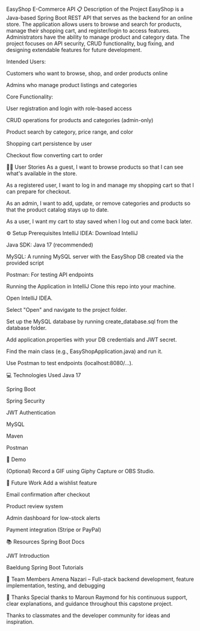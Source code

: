 EasyShop E-Commerce API
📋 Description of the Project
EasyShop is a Java-based Spring Boot REST API that serves as the backend for an online store. The application allows users to browse and search for products, manage their shopping cart, and register/login to access features. Administrators have the ability to manage product and category data. The project focuses on API security, CRUD functionality, bug fixing, and designing extendable features for future development.

Intended Users:

Customers who want to browse, shop, and order products online

Admins who manage product listings and categories

Core Functionality:

User registration and login with role-based access

CRUD operations for products and categories (admin-only)

Product search by category, price range, and color

Shopping cart persistence by user

Checkout flow converting cart to order



🧑‍💻 User Stories
As a guest, I want to browse products so that I can see what's available in the store.

As a registered user, I want to log in and manage my shopping cart so that I can prepare for checkout.

As an admin, I want to add, update, or remove categories and products so that the product catalog stays up to date.

As a user, I want my cart to stay saved when I log out and come back later.

⚙️ Setup
Prerequisites
IntelliJ IDEA: Download IntelliJ

Java SDK: Java 17 (recommended)

MySQL: A running MySQL server with the EasyShop DB created via the provided script

Postman: For testing API endpoints

Running the Application in IntelliJ
Clone this repo into your machine.

Open IntelliJ IDEA.

Select "Open" and navigate to the project folder.

Set up the MySQL database by running create_database.sql from the database folder.

Add application.properties with your DB credentials and JWT secret.

Find the main class (e.g., EasyShopApplication.java) and run it.

Use Postman to test endpoints (localhost:8080/...).

💻 Technologies Used
Java 17

Spring Boot

Spring Security

JWT Authentication

MySQL

Maven

Postman

🎥 Demo


(Optional) Record a GIF using Giphy Capture or OBS Studio.

🌱 Future Work
Add a wishlist feature

Email confirmation after checkout

Product review system

Admin dashboard for low-stock alerts

Payment integration (Stripe or PayPal)

📚 Resources
Spring Boot Docs

JWT Introduction

Baeldung Spring Boot Tutorials

👥 Team Members
Amena Nazari – Full-stack backend development, feature implementation, testing, and debugging

🙏 Thanks
Special thanks to Maroun Raymond for his continuous support, clear explanations, and guidance throughout this capstone project.

Thanks to classmates and the developer community for ideas and inspiration.


 
